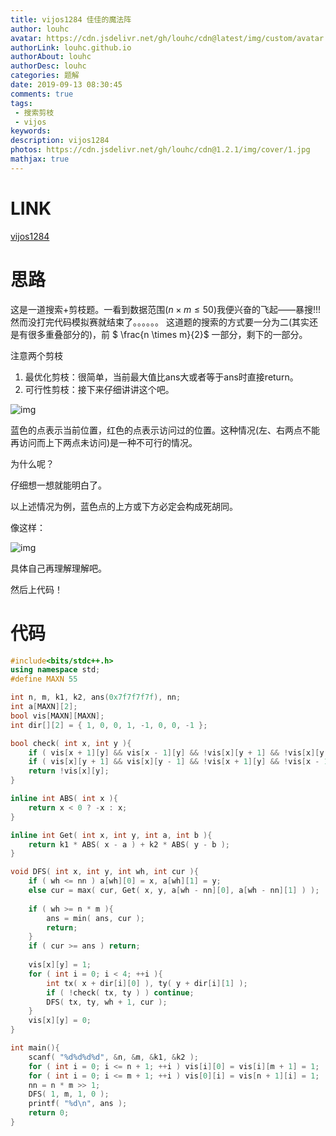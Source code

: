 ```yaml
---
title: vijos1284 佳佳的魔法阵
author: louhc
avatar: https://cdn.jsdelivr.net/gh/louhc/cdn@latest/img/custom/avatar.jpg
authorLink: louhc.github.io
authorAbout: louhc
authorDesc: louhc
categories: 题解
date: 2019-09-13 08:30:45
comments: true
tags:
 - 搜索剪枝
 - vijos
keywords:
description: vijos1284
photos: https://cdn.jsdelivr.net/gh/louhc/cdn@1.2.1/img/cover/1.jpg
mathjax: true
---
```


# LINK

[vijos1284](https://vijos.org/p/1284)

# 思路

这是一道搜索+剪枝题。一看到数据范围($n \times m \le 50$)我便兴奋的飞起——暴搜!!!
然而没打完代码模拟赛就结束了。。。。。。
这道题的搜索的方式要一分为二(其实还是有很多重叠部分的)，前 $ \frac{n \times m}{2}$ 一部分，剩下的一部分。

注意两个剪枝

1. 最优化剪枝：很简单，当前最大值比ans大或者等于ans时直接return。
2. 可行性剪枝：接下来仔细讲讲这个吧。

![img](https://images2018.cnblogs.com/blog/1431616/201808/1431616-20180824160830165-899553372.jpg)

蓝色的点表示当前位置，红色的点表示访问过的位置。这种情况(左、右两点不能再访问而上下两点未访问)是一种不可行的情况。

为什么呢？

仔细想一想就能明白了。

以上述情况为例，蓝色点的上方或下方必定会构成死胡同。

像这样：

![img](https://images2018.cnblogs.com/blog/1431616/201808/1431616-20180824161700815-623215301.jpg)

具体自己再理解理解吧。

然后上代码！

# 代码

```cpp
#include<bits/stdc++.h>
using namespace std;
#define MAXN 55

int n, m, k1, k2, ans(0x7f7f7f7f), nn;
int a[MAXN][2];
bool vis[MAXN][MAXN];
int dir[][2] = { 1, 0, 0, 1, -1, 0, 0, -1 };

bool check( int x, int y ){
    if ( vis[x + 1][y] && vis[x - 1][y] && !vis[x][y + 1] && !vis[x][y - 1] ) return 0;
    if ( vis[x][y + 1] && vis[x][y - 1] && !vis[x + 1][y] && !vis[x - 1][y] ) return 0;
    return !vis[x][y];
} 

inline int ABS( int x ){
    return x < 0 ? -x : x; 
}

inline int Get( int x, int y, int a, int b ){
    return k1 * ABS( x - a ) + k2 * ABS( y - b );
} 

void DFS( int x, int y, int wh, int cur ){
    if ( wh <= nn ) a[wh][0] = x, a[wh][1] = y;
    else cur = max( cur, Get( x, y, a[wh - nn][0], a[wh - nn][1] ) );
        
    if ( wh >= n * m ){
        ans = min( ans, cur );
        return;
    }
    if ( cur >= ans ) return;
    
    vis[x][y] = 1;
    for ( int i = 0; i < 4; ++i ){
        int tx( x + dir[i][0] ), ty( y + dir[i][1] );
        if ( !check( tx, ty ) ) continue;
        DFS( tx, ty, wh + 1, cur );
    }
    vis[x][y] = 0;
}

int main(){
    scanf( "%d%d%d%d", &n, &m, &k1, &k2 );
    for ( int i = 0; i <= n + 1; ++i ) vis[i][0] = vis[i][m + 1] = 1;
    for ( int i = 0; i <= m + 1; ++i ) vis[0][i] = vis[n + 1][i] = 1;
    nn = n * m >> 1;
    DFS( 1, m, 1, 0 );
    printf( "%d\n", ans );
    return 0;
}
```